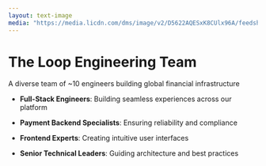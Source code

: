 ```yaml
---
layout: text-image
media: "https://media.licdn.com/dms/image/v2/D5622AQESxK8CUlx96A/feedshare-shrink_2048_1536/B56ZarUlpbGkAo-/0/1746631024384?e=1752105600&v=beta&t=DpBE6uHJuOtcoITA-eTPgyQ9iZw1YnWg-d82y4D77d8"
---
```


# The Loop Engineering Team

A diverse team of ~10 engineers building global financial infrastructure

- **Full-Stack Engineers**: Building seamless experiences across our platform

- **Payment Backend Specialists**: Ensuring reliability and compliance

- **Frontend Experts**: Creating intuitive user interfaces

- **Senior Technical Leaders**: Guiding architecture and best practices


<!--
**Speaker Notes:**

Team Structure:
- Mix of senior and mid-level engineers
- Split between backend payment infrastructure and customer-facing features
- Strong focus on quality and reliability given financial nature

Team Experience:
- Combined decades of experience in fintech, payments, and banking
- Multiple engineers with prior experience at financial institutions
- Culture of mentorship and knowledge sharing
-->